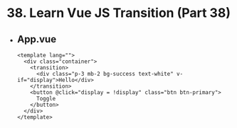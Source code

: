 # 38. Learn Vue JS Transition (Part 38)

- ## App.vue

  ```vue
  <template lang="">
    <div class="container">
      <transition>
        <div class="p-3 mb-2 bg-success text-white" v-if="display">Hello</div>
      </transition>
      <button @click="display = !display" class="btn btn-primary">
        Toggle
      </button>
    </div>
  </template>
  ```

<script>
export default {
  data() {
    return {
      display: false,
    };
  },
};
</script>
<style>
.appear-enter {
  opacity: 0;
}
.appear-enter-active {
  transition: opacity 3s;
}
.appear-leave {
}
.appear-leave-active {
  opacity: 0;
  transition: opacity 3s;
}
</style>

```

```
